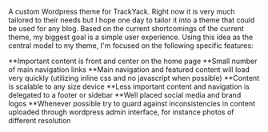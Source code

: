 A custom Wordpress theme for TrackYack. Right now it is very much tailored to their needs but I hope one day to tailor it into a theme that could be used for any blog. Based on the current shortcomings of the current theme, my biggest goal is a simple user experience. Using this idea as the central model to my theme, I'm focused on the following specific features: 

**Important content is front and center on the home page
**Small number of main navigation links
**Main navigation and featured content will load very quickly (utilizing inline css and no javascript when possible)
**Content is scalable to any size device
**Less important content and navigation is delegated to a footer or sidebar
**Well placed social media and brand logos
**Whenever possible try to guard against inconsistencies in content uploaded through wordpress admin interface, for instance photos of different resolution